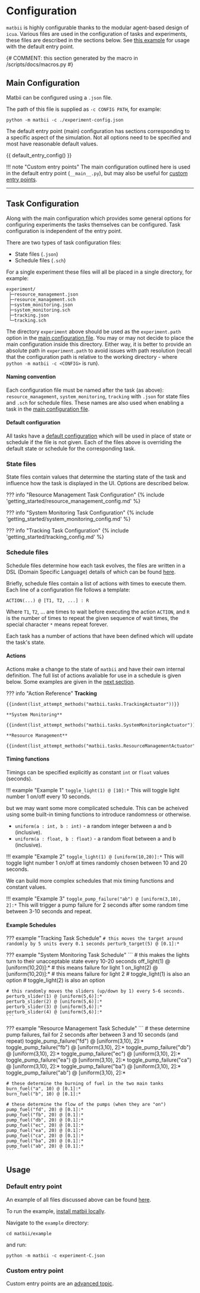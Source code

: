 

# Configuration

`matbii` is highly configurable thanks to the modular agent-based design of `icua`. Various files are used in the configuration of tasks and experiments, these files are described in the sections below. See [this example](#default-entry-point) for usage with the default entry point.

{# COMMENT: this section generated by the macro in /scripts/docs/macros.py #}

## Main Configuration 

Matbii can be configured using a `.json` file.

The path of this file is supplied as `-c CONFIG PATH`, for example:

```
python -m matbii -c ./experiment-config.json
```

The default entry point (main) configuration has sections corresponding to a specific aspect of the simulation. Not all options need to be specified and most have reasonable default values.

{{ default_entry_config() }} 

!!! note "Custom entry points"
    The main configuration outlined here is used in the default entry point (`__main__.py`), but may also be useful for [custom entry points](#custom-entry-point).

-----------------------------

## Task Configuration

Along with the main configuration which provides some general options for configuring experiments the tasks themselves can be configured. Task configuration is independent of the entry point. 

There are two types of task configuration files:

- State files (`.json`)
- Schedule files (`.sch`)

For a single experiment these files will all be placed in a single directory, for example: 
```
experiment/
 ├─resource_management.json  
 ├─resource_management.sch  
 ├─system_monitoring.json  
 ├─system_monitoring.sch  
 ├─tracking.json  
 └─tracking.sch
```

The directory `experiment` above should be used as the `experiment.path` option in the [main configuration file](#main-configuration). You may or may not decide to place the main configuration inside this directory. Either way, it is better to provide an absolute path in `experiment.path` to avoid issues with path resolution (recall that the configuration path is relative to the working directory - where `python -m matbii -c <CONFIG>` is run).

#### Naming convention

Each configuration file must be named after the task (as above): `resource_management`, `system_monitoring`, `tracking` with `.json` for state files and `.sch` for schedule files. These names are also used when enabling a task in the [main configuration file](#main-configuration).

#### Default configuration

All tasks have a [default configuration](https://github.com/dicelab-rhul/matbii/tree/main/matbii/tasks) which will be used in place of state or schedule if the file is not given. Each of the files above is overriding the default state or schedule for the corresponding task.

### State files

State files contain values that determine the starting state of the task and influence how the task is displayed in the UI. Options are described below.

??? info "Resource Management Task Configuration"
{% include 'getting_started/resource_management_config.md' %}

??? info "System Monitoring Task Configuration"
{% include 'getting_started/system_monitoring_config.md' %}

??? info "Tracking Task Configuration"
{% include 'getting_started/tracking_config.md' %}


### Schedule files

Schedule files determine how each task evolves, the files are written in a DSL (Domain Specific Language) details of which can be found [here](https://github.com/BenedictWilkins/pyfuncschedule).

Briefly, schedule files contain a list of actions with times to execute them. Each line of a configuration file follows a template:
```
ACTION(...) @ [T1, T2, ...] : R
```

Where `T1`, `T2`, ... are times to wait before executing the action `ACTION`, and `R` is the number of times to repeat the given sequence of wait times, the special character `*` means repeat forever. 

Each task has a number of actions that have been defined which will update the task's state. 

#### Actions

Actions make a change to the state of `matbii` and have their own internal definition. The full list of actions avaliable for use in a schedule is given below. Some examples are given in the [next section](#timing-functions).

??? info "Action Reference"
    **Tracking**

    {{indent(list_attempt_methods("matbii.tasks.TrackingActuator"))}}

    **System Monitoring**

    {{indent(list_attempt_methods("matbii.tasks.SystemMonitoringActuator"))}}

    **Resource Management**

    {{indent(list_attempt_methods("matbii.tasks.ResourceManagementActuator"))}}

    
#### Timing functions 

Timings can be specified explicitly as constant `int` or `float` values (seconds).

!!! example "Example 1"
    ```
    toggle_light(1) @ [10]:*
    ```
    This will toggle light number 1 on/off every 10 seconds.

but we may want some more complicated schedule. This can be acheived using some built-in timing functions to introduce randomness or otherwise.

- `uniform(a : int, b : int)` - a random integer between a and b (inclusive).
- `uniform(a : float, b : float)` - a random float between a and b (inclusive).

!!! example "Example 2"
    ```
    toggle_light(1) @ [uniform(10,20)]:*
    ```
    This will toggle light number 1 on/off at times randomly chosen between 10 and 20 seconds.

We can build more complex schedules that mix timing functions and constant values. 

!!! example "Example 3"
    ```
    toggle_pump_failure("ab") @ [uniform(3,10), 2]:*
    ```
    This will trigger a pump failure for 2 seconds after some random time between 3-10 seconds and repeat.

#### Example Schedules

??? example "Tracking Task Schedule"
    ```
    # this moves the target around randomly by 5 units every 0.1 seconds
    perturb_target(5) @ [0.1]:*
    ```

??? example "System Monitoring Task Schedule"
    ```
    # this makes the lights turn to their unacceptable state every 10-20 seconds
    off_light(1) @ [uniform(10,20)]:*    # this means failure for light 1
    on_light(2) @ [uniform(10,20)]:*     # this means failure for light 2
    # toggle_light(1) is also an option
    # toggle_light(2) is also an option

    # this randomly moves the sliders (up/down by 1) every 5-6 seconds.
    perturb_slider(1) @ [uniform(5,6)]:*
    perturb_slider(2) @ [uniform(5,6)]:*
    perturb_slider(3) @ [uniform(5,6)]:*
    perturb_slider(4) @ [uniform(5,6)]:*
    ```

??? example "Resource Management Task Schedule"
    ```
    # these determine pump failures, fail for 2 seconds after between 3 and 10 seconds (and repeat)
    toggle_pump_failure("fd") @ [uniform(3,10), 2]:*
    toggle_pump_failure("fb") @ [uniform(3,10), 2]:*
    toggle_pump_failure("db") @ [uniform(3,10), 2]:*
    toggle_pump_failure("ec") @ [uniform(3,10), 2]:*
    toggle_pump_failure("ea") @ [uniform(3,10), 2]:*
    toggle_pump_failure("ca") @ [uniform(3,10), 2]:*
    toggle_pump_failure("ba") @ [uniform(3,10), 2]:*
    toggle_pump_failure("ab") @ [uniform(3,10), 2]:*

    # these determine the burning of fuel in the two main tanks
    burn_fuel("a", 10) @ [0.1]:*
    burn_fuel("b", 10) @ [0.1]:*

    # these determine the flow of the pumps (when they are "on")
    pump_fuel("fd", 20) @ [0.1]:*
    pump_fuel("fb", 20) @ [0.1]:*
    pump_fuel("db", 20) @ [0.1]:*
    pump_fuel("ec", 20) @ [0.1]:*
    pump_fuel("ea", 20) @ [0.1]:*
    pump_fuel("ca", 20) @ [0.1]:*
    pump_fuel("ba", 20) @ [0.1]:*
    pump_fuel("ab", 20) @ [0.1]:*
    ```

## Usage

### Default entry point

An example of all files discussed above can be found [here](https://github.com/dicelab-rhul/matbii/tree/main/example).

To run the example, [install matbii locally](index.md#install).

Navigate to the `example` directory:
```
cd matbii/example
```
and run:
```
python -m matbii -c experiment-C.json
```

### Custom entry point

Custom entry points are an [advanced topic](../advanced/index.md).
